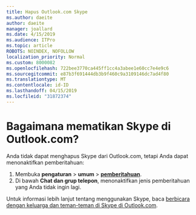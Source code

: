 ```yaml
---
title: Hapus Outlook.com Skype
ms.author: daeite
author: daeite
manager: joallard
ms.date: 4/15/2019
ms.audience: ITPro
ms.topic: article
ROBOTS: NOINDEX, NOFOLLOW
localization_priority: Normal
ms.custom: 8000082
ms.openlocfilehash: 722bee3770ca445ff1cc4a3abee1e60cc7e4e9c6
ms.sourcegitcommit: e87b3f691444db3b9f460c9a3109146dc7ad4f80
ms.translationtype: MT
ms.contentlocale: id-ID
ms.lasthandoff: 04/15/2019
ms.locfileid: "31872374"
---
```

# <a name="how-do-i-turn-off-skype-in-outlookcom"></a>Bagaimana mematikan Skype di Outlook.com?

Anda tidak dapat menghapus Skype dari Outlook.com, tetapi Anda dapat menonaktifkan pemberitahuan:

1. Membuka **pengaturan** > **umum** > **[pemberitahuan](https://go.microsoft.com/fwlink/?linkid=2031594)**. 
2. Di bawah **Chat dan grup telepon**, menonaktifkan jenis pemberitahuan yang Anda tidak ingin lagi.

Untuk informasi lebih lanjut tentang menggunakan Skype, baca [berbicara dengan keluarga dan teman-teman di Skype di Outlook.com](https://support.office.com/article/83c6a5b1-3921-479c-b9e9-e753ce59c1fa).